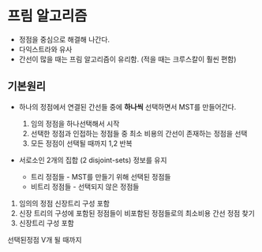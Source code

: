 # 프림 알고리즘

- 정점을 중심으로 해결해 나간다.
- 다익스트라와 유사
- 간선이 많을 때는 프림 알고리즘이 유리함. (적을 때는 크루스칼이 훨씬 편함)

## 기본원리

- 하나의 정점에서 연결된 간선들 중에 **하나씩** 선택하면서 MST를 만들어간다.

  1. 임의 정점을 하나선택해서 시작
  2. 선택한 정점과 인접하는 정점들 중 최소 비용의 간선이 존재하는 정점을 선택
  3. 모든 정점이 선택될 때까지 1,2 반복

- 서로소인 2개의 집합 (2 disjoint-sets) 정보를 유지

  - 트리 정점들 - MST를 만들기 위해 선택된 정점들
  - 비트리 정점들 - 선택되지 않은 정점들

1. 임의의 정점 신장트리 구성 포함
2. 신장 트리의 구성에 포함된 정점들이 비포함된 정점들로의 최소비용 간선 정점 찾기
3. 신장트리 구성 포함

선택된정점 V개 될 때까지
